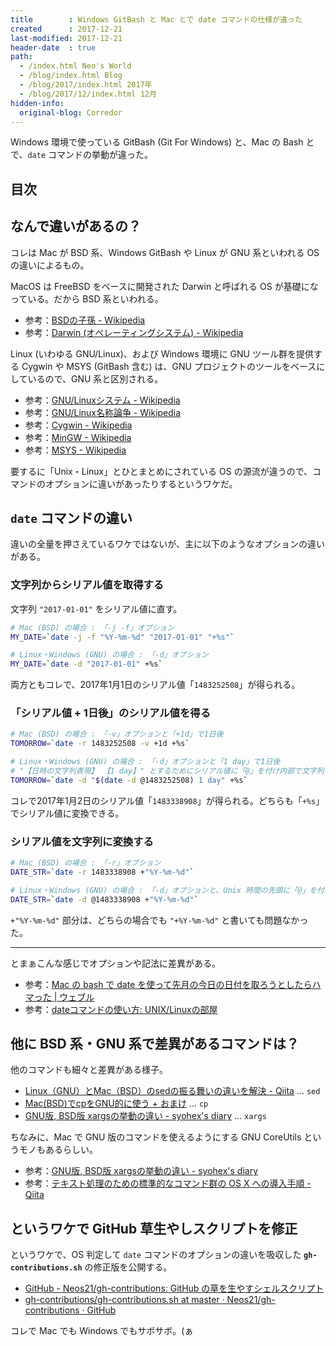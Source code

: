 ```yaml
---
title        : Windows GitBash と Mac とで date コマンドの仕様が違った
created      : 2017-12-21
last-modified: 2017-12-21
header-date  : true
path:
  - /index.html Neo's World
  - /blog/index.html Blog
  - /blog/2017/index.html 2017年
  - /blog/2017/12/index.html 12月
hidden-info:
  original-blog: Corredor
---
```


Windows 環境で使っている GitBash (Git For Windows) と、Mac の Bash とで、`date` コマンドの挙動が違った。

## 目次

## なんで違いがあるの？

コレは Mac が BSD 系、Windows GitBash や Linux が GNU 系といわれる OS の違いによるもの。

MacOS は FreeBSD をベースに開発された Darwin と呼ばれる OS が基礎になっている。だから BSD 系といわれる。

- 参考：[BSDの子孫 - Wikipedia](https://ja.wikipedia.org/wiki/BSD%E3%81%AE%E5%AD%90%E5%AD%AB)
- 参考：[Darwin (オペレーティングシステム) - Wikipedia](https://ja.wikipedia.org/wiki/Darwin_(%E3%82%AA%E3%83%9A%E3%83%AC%E3%83%BC%E3%83%86%E3%82%A3%E3%83%B3%E3%82%B0%E3%82%B7%E3%82%B9%E3%83%86%E3%83%A0))

Linux (いわゆる GNU/Linux)、および Windows 環境に GNU ツール群を提供する Cygwin や MSYS (GitBash 含む) は、GNU プロジェクトのツールをベースにしているので、GNU 系と区別される。

- 参考：[GNU/Linuxシステム - Wikipedia](https://ja.wikipedia.org/wiki/GNU/Linux%E3%82%B7%E3%82%B9%E3%83%86%E3%83%A0)
- 参考：[GNU/Linux名称論争 - Wikipedia](https://ja.wikipedia.org/wiki/GNU/Linux%E5%90%8D%E7%A7%B0%E8%AB%96%E4%BA%89)
- 参考：[Cygwin - Wikipedia](https://ja.wikipedia.org/wiki/Cygwin)
- 参考：[MinGW - Wikipedia](https://ja.wikipedia.org/wiki/MinGW)
- 参考：[MSYS - Wikipedia](https://ja.wikipedia.org/wiki/MSYS)

要するに「Unix・Linux」とひとまとめにされている OS の源流が違うので、コマンドのオプションに違いがあったりするというワケだ。

## `date` コマンドの違い

違いの全量を押さえているワケではないが、主に以下のようなオプションの違いがある。

### 文字列からシリアル値を取得する

文字列 `"2017-01-01"` をシリアル値に直す。

```bash
# Mac (BSD) の場合 : 「-j -f」オプション
MY_DATE=`date -j -f "%Y-%m-%d" "2017-01-01" "+%s"`

# Linux・Windows (GNU) の場合 : 「-d」オプション
MY_DATE=`date -d "2017-01-01" +%s`
```

両方ともコレで、2017年1月1日のシリアル値「`1483252508`」が得られる。

### 「シリアル値 + 1日後」のシリアル値を得る

```bash
# Mac (BSD) の場合 : 「-v」オプションと「+1d」で1日後
TOMORROW=`date -r 1483252508 -v +1d +%s`

# Linux・Windows (GNU) の場合 : 「-d」オプションと「1 day」で1日後
# "【日時の文字列表現】 【1 day】" とするためにシリアル値に「@」を付け内部で文字列として展開
TOMORROW=`date -d "$(date -d @1483252508) 1 day" +%s`
```

コレで2017年1月2日のシリアル値「`1483338908`」が得られる。どちらも「`+%s`」でシリアル値に変換できる。

### シリアル値を文字列に変換する

```bash
# Mac (BSD) の場合 : 「-r」オプション
DATE_STR=`date -r 1483338908 +"%Y-%m-%d"`

# Linux・Windows (GNU) の場合 : 「-d」オプションと、Unix 時間の先頭に「@」を付与
DATE_STR=`date -d @1483338908 +"%Y-%m-%d"`
```

`+"%Y-%m-%d"` 部分は、どちらの場合でも `"+%Y-%m-%d"` と書いても問題なかった。

---

とまぁこんな感じでオプションや記法に差異がある。

- 参考：[Mac の bash で date を使って先月の今日の日付を取ろうとしたらハマった | ウェブル](http://weble.org/2010/09/21/mac-bash-date)
- 参考：[dateコマンドの使い方: UNIX/Linuxの部屋](http://x68000.q-e-d.net/~68user/unix/pickup?date)

## 他に BSD 系・GNU 系で差異があるコマンドは？

他のコマンドも細々と差異がある様子。

- [Linux（GNU）とMac（BSD）のsedの振る舞いの違いを解決 - Qiita](https://qiita.com/narumi_/items/e9d4ed4dc8947d56a66f) … `sed`
- [Mac(BSD)でcpをGNU的に使う + おまけ](https://rcmdnk.com/blog/2013/06/27/computer-linux-mac-gnu-bsd/) … `cp`
- [GNU版, BSD版 xargsの挙動の違い - syohex's diary](http://syohex.hatenablog.com/entry/20140702/1404250291) … `xargs`

ちなみに、Mac で GNU 版のコマンドを使えるようにする GNU CoreUtils というモノもあるらしい。

- 参考：[GNU版, BSD版 xargsの挙動の違い - syohex's diary](http://syohex.hatenablog.com/entry/20140702/1404250291)
- 参考：[テキスト処理のための標準的なコマンド群の OS X への導入手順 - Qiita](https://qiita.com/eumesy/items/3bb39fc783c8d4863c5f)

## というワケで GitHub 草生やしスクリプトを修正

というワケで、OS 判定して `date` コマンドのオプションの違いを吸収した __`gh-contributions.sh`__ の修正版を公開する。

- [GitHub - Neos21/gh-contributions: GitHub の草を生やすシェルスクリプト](https://github.com/Neos21/gh-contributions)
- [gh-contributions/gh-contributions.sh at master · Neos21/gh-contributions · GitHub](https://github.com/Neos21/gh-contributions/blob/master/gh-contributions.sh)

コレで Mac でも Windows でもサボサボ。(ぁ
